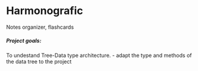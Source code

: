 # Harmonografic
Notes organizer, flashcards


##### Project goals:

 To undestand Tree-Data type architecture.
	- adapt the type and methods of the data tree to the project